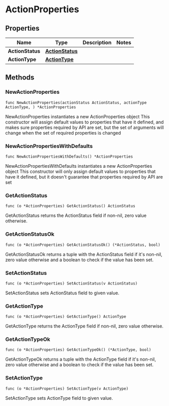 # ActionProperties

## Properties

|Name | Type | Description | Notes|
|------------ | ------------- | ------------- | -------------|
|**ActionStatus** | [**ActionStatus**](ActionStatus.md) |  | |
|**ActionType** | [**ActionType**](ActionType.md) |  | |

## Methods

### NewActionProperties

`func NewActionProperties(actionStatus ActionStatus, actionType ActionType, ) *ActionProperties`

NewActionProperties instantiates a new ActionProperties object
This constructor will assign default values to properties that have it defined,
and makes sure properties required by API are set, but the set of arguments
will change when the set of required properties is changed

### NewActionPropertiesWithDefaults

`func NewActionPropertiesWithDefaults() *ActionProperties`

NewActionPropertiesWithDefaults instantiates a new ActionProperties object
This constructor will only assign default values to properties that have it defined,
but it doesn't guarantee that properties required by API are set

### GetActionStatus

`func (o *ActionProperties) GetActionStatus() ActionStatus`

GetActionStatus returns the ActionStatus field if non-nil, zero value otherwise.

### GetActionStatusOk

`func (o *ActionProperties) GetActionStatusOk() (*ActionStatus, bool)`

GetActionStatusOk returns a tuple with the ActionStatus field if it's non-nil, zero value otherwise
and a boolean to check if the value has been set.

### SetActionStatus

`func (o *ActionProperties) SetActionStatus(v ActionStatus)`

SetActionStatus sets ActionStatus field to given value.


### GetActionType

`func (o *ActionProperties) GetActionType() ActionType`

GetActionType returns the ActionType field if non-nil, zero value otherwise.

### GetActionTypeOk

`func (o *ActionProperties) GetActionTypeOk() (*ActionType, bool)`

GetActionTypeOk returns a tuple with the ActionType field if it's non-nil, zero value otherwise
and a boolean to check if the value has been set.

### SetActionType

`func (o *ActionProperties) SetActionType(v ActionType)`

SetActionType sets ActionType field to given value.



